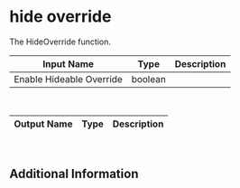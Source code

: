 

# hide override

The HideOverride function.

|Input Name|Type|Description|
|---|---|---|
|Enable Hideable Override|boolean||


<br>

|Output Name|Type|Description|
|---|---|---|


<br>

## Additional Information